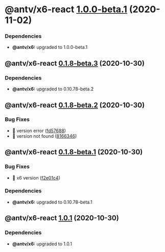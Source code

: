 # @antv/x6-react [1.0.0-beta.1](https://github.com/antvis/x6/compare/@antv/x6-react@0.1.8-beta.3...@antv/x6-react@1.0.0-beta.1) (2020-11-02)





### Dependencies

* **@antv/x6:** upgraded to 1.0.0-beta.1

## @antv/x6-react [0.1.8-beta.3](https://github.com/antvis/x6/compare/@antv/x6-react@0.1.8-beta.2...@antv/x6-react@0.1.8-beta.3) (2020-10-30)





### Dependencies

* **@antv/x6:** upgraded to 0.10.78-beta.2

## @antv/x6-react [0.1.8-beta.2](https://github.com/antvis/x6/compare/@antv/x6-react@0.1.8-beta.1...@antv/x6-react@0.1.8-beta.2) (2020-10-30)


### Bug Fixes

* 🐛 version error ([fd57688](https://github.com/antvis/x6/commit/fd5768861fedda32d341c774f6e80da67646426f))
* 🐛 version not found ([8166346](https://github.com/antvis/x6/commit/8166346771f11ef5997a6e1ed376987408e57cde))

## @antv/x6-react [0.1.8-beta.1](https://github.com/antvis/x6/compare/@antv/x6-react@0.1.7...@antv/x6-react@0.1.8-beta.1) (2020-10-30)


### Bug Fixes

* 🐛 x6 version ([f2e01c4](https://github.com/antvis/x6/commit/f2e01c44a1f1acd9390c9de0b5ade913cfd8b03b))





### Dependencies

* **@antv/x6:** upgraded to 0.10.78-beta.1

## @antv/x6-react [1.0.1](https://github.com/antvis/x6/compare/@antv/x6-react@1.0.0...@antv/x6-react@1.0.1) (2020-10-30)





### Dependencies

* **@antv/x6:** upgraded to 1.0.1
